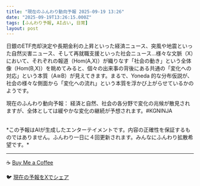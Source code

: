 ```yaml
---
title: "現在のふんわり動向予報 2025-09-19 13:26"
date: "2025-09-19T13:26:15.000Z"
tags: [ふんわり予報, AI占い, 日常]
layout: post
---
```


日銀のETF売却決定や長期金利の上昇といった経済ニュース、突風や地震といった自然災害ニュース、そして再就職支援といった社会ニュース…様々な文脈（X）において、それぞれの報道（Hom(A,X)）が織りなす「社会の動き」という全体像（Hom(B,X)）を眺めてみると、個々の出来事の背後にある共通の「変化への対応」という本質（A≅B）が見えてきます。まるで、Yoneda 的な分布仮説が、社会の様々な側面から「変化への流れ」という本質を浮かび上がらせているかのようです。


現在のふんわり動向予報：
経済と自然、社会の各分野で変化の兆候が散見されますが、全体としては緩やかな変化の継続が予想されます。#KGNINJA

<br>
*この予報はAIが生成したエンターテイメントです。内容の正確性を保証するものではありません。ふんわり一日に４回更新されます。みんなにふんわり拡散希望です。*

---
☕️ [Buy Me a Coffee](https://www.buymeacoffee.com/kgninja)

🐦 [現在の予報をXでシェア](https://twitter.com/intent/tweet?text=%E7%8F%BE%E5%9C%A8%E3%81%AE%E3%81%B5%E3%82%93%E3%82%8F%E3%82%8A%E4%BA%88%E5%A0%B1%3A%20%E3%80%8C%E6%97%A5%E9%8A%80%E3%81%AEETF%E5%A3%B2%E5%8D%B4%E6%B1%BA%E5%AE%9A%E3%82%84%E9%95%B7%E6%9C%9F%E9%87%91%E5%88%A9%E3%81%AE%E4%B8%8A%E6%98%87%E3%81%A8%E3%81%84%E3%81%A3%E3%81%9F%E7%B5%8C%E6%B8%88%E3%83%8B%E3%83%A5%E3%83%BC%E3%82%B9%E3%80%81%E7%AA%81%E9%A2%A8%E3%82%84%E5%9C%B0%E9%9C%87%E3%81%A8%E3%81%84%E3%81%A3%E3%81%9F%E8%87%AA%E7%84%B6%E7%81%BD%E5%AE%B3%E3%83%8B%E3%83%A5%E3%83%BC%E3%82%B9%E3%80%81%E3%81%9D%E3%81%97%E3%81%A6%E5%86%8D%E5%B0%B1%E8%81%B7%E6%94%AF%E6%8F%B4%E3%81%A8%E3%81%84%E3%81%A3%E3%81%9F%E7%A4%BE%E4%BC%9A%E3%83%8B%E3%83%A5%E3%83%BC%E3%82%B9%E2%80%A6%E6%A7%98%E3%80%85%E3%81%AA%E6%96%87%E8%84%88%EF%BC%88X%EF%BC%89%E3%81%AB%E3%81%8A%E3%81%84%E3%81%A6%E3%80%81%E3%81%9D%E3%82%8C%E3%81%9E%E3%82%8C%E3%81%AE%E5%A0%B1%E9%81%93%EF%BC%88Hom(A%2CX)%EF%BC%89%E3%81%8C...%E3%80%8D%23KGNINJA%20%E7%B6%9A%E3%81%8D%E3%81%AF%E3%83%96%E3%83%AD%E3%82%B0%E3%81%A7%EF%BC%81%F0%9F%91%87&url=https%3A%2F%2Fkg-ninja.github.io%2FFunwariyoso%2F)
